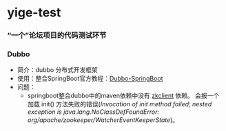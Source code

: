 # yige-test
### “一个”论坛项目的代码测试环节

### Dubbo 
- 简介：dubbo 分布式开发框架
- 使用：整合SpringBoot官方教程：[Dubbo-SpringBoot](https://github.com/alibaba/dubbo-spring-boot-starter)
- 问题：
  - springboot整合dubbo中的maven依赖中没有 [zkclient](https://blog.csdn.net/t1dmzks/article/details/78440717) 依赖。
会报一个加载 init() 方法失败的错误(*Invocation of init method failed; nested exception is java.lang.NoClassDefFoundError: org/apache/zookeeper/Watcher$Event$KeeperState*)。
